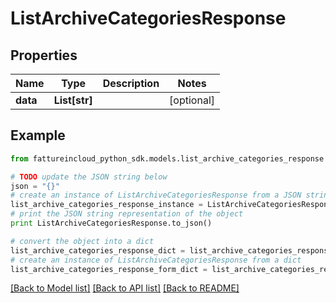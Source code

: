 # ListArchiveCategoriesResponse


## Properties

Name | Type | Description | Notes
------------ | ------------- | ------------- | -------------
**data** | **List[str]** |  | [optional] 

## Example

```python
from fattureincloud_python_sdk.models.list_archive_categories_response import ListArchiveCategoriesResponse

# TODO update the JSON string below
json = "{}"
# create an instance of ListArchiveCategoriesResponse from a JSON string
list_archive_categories_response_instance = ListArchiveCategoriesResponse.from_json(json)
# print the JSON string representation of the object
print ListArchiveCategoriesResponse.to_json()

# convert the object into a dict
list_archive_categories_response_dict = list_archive_categories_response_instance.to_dict()
# create an instance of ListArchiveCategoriesResponse from a dict
list_archive_categories_response_form_dict = list_archive_categories_response.from_dict(list_archive_categories_response_dict)
```
[[Back to Model list]](../README.md#documentation-for-models) [[Back to API list]](../README.md#documentation-for-api-endpoints) [[Back to README]](../README.md)


